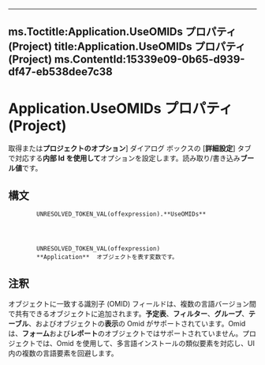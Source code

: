 

---
ms.Toctitle:Application.UseOMIDs プロパティ (Project)
title:Application.UseOMIDs プロパティ (Project)
ms.ContentId:15339e09-0b65-d939-df47-eb538dee7c38
---
# Application.UseOMIDs プロパティ (Project)




取得または**プロジェクトのオプション**] ダイアログ ボックスの [**詳細設定**] タブで対応する**内部 Id を使用して**オプションを設定します。読み取り/書き込み**ブール値**です。

## 構文

            UNRESOLVED_TOKEN_VAL(offexpression).**UseOMIDs**




            UNRESOLVED_TOKEN_VAL(offexpression)
            **Application**  オブジェクトを表す変数です。



## 注釈
オブジェクトに一致する識別子 (OMID) フィールドは、複数の言語バージョン間で共有できるオブジェクトに追加されます。**予定表**、**フィルター**、**グループ**、**テーブル**、およびオブジェクトの**表示**の Omid がサポートされています。Omid は、**フォーム**および**レポート**のオブジェクトではサポートされていません。プロジェクトでは、Omid を使用して、多言語インストールの類似要素を対応し、UI 内の複数の言語要素を回避します。




